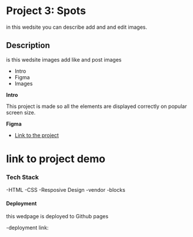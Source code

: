 # Project 3: Spots
 in this wedsite you can describe add and and edit images.

 ## Description
  is this wedsite images add like and post images

* Intro  
* Figma  
* Images  
  
**Intro**
  
This project is made so all the elements are displayed correctly on popular screen size.
  
**Figma**
  
* [Link to the project ](https://www.figma.com/file/BBNm2bC3lj8QQMHlnqRsga/Sprint-3-Project-%E2%80%94-Spots?type=design&node-id=2%3A60&mode=design&t=afgNFybdorZO6cQo-1)
 # link to project demo
### Tech Stack
-HTML
-CSS
-Resposive Design
-vendor
-blocks
  
#### Deployment 
this wedpage is deployed to Github pages

 
 -deployment link:
